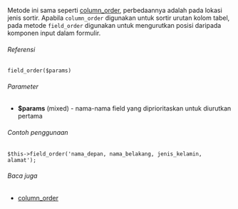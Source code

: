 Metode ini sama seperti [column_order](./column_order), perbedaannya adalah pada lokasi jenis sortir. Apabila `column_order` digunakan untuk sortir urutan kolom tabel, pada metode `field_order` digunakan untuk mengurutkan posisi daripada komponen input dalam formulir.

###### Referensi

`field_order($params)`

###### Parameter

* **$params** (mixed) - nama-nama field yang diprioritaskan untuk diurutkan pertama

###### Contoh penggunaan

`$this->field_order('nama_depan, nama_belakang, jenis_kelamin, alamat');`

###### Baca juga
* [column_order](./column_order)
